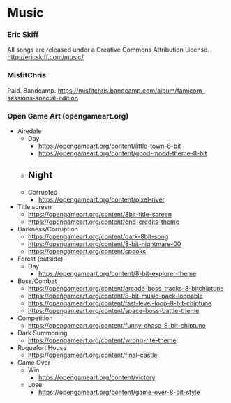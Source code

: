 # Music

### Eric Skiff
All songs are released under a Creative Commons Attribution License.
http://ericskiff.com/music/

### MisfitChris
Paid. Bandcamp.
https://misfitchris.bandcamp.com/album/famicom-sessions-special-edition

### Open Game Art (opengameart.org)

- Airedale
    - Day
        - https://opengameart.org/content/little-town-8-bit
        - https://opengameart.org/content/good-mood-theme-8-bit
    - Night
        -
    - Corrupted
        - https://opengameart.org/content/pixel-river
- Title screen
    - https://opengameart.org/content/8bit-title-screen
    - https://opengameart.org/content/end-credits-theme
- Darkness/Corruption
    - https://opengameart.org/content/dark-8bit-song
    - https://opengameart.org/content/8-bit-nightmare-00
    - https://opengameart.org/content/spooks
- Forest (outside)
    - Day
        - https://opengameart.org/content/8-bit-explorer-theme
- Boss/Combat
    - https://opengameart.org/content/arcade-boss-tracks-8-bitchiptune
    - https://opengameart.org/content/8-bit-music-pack-loopable
    - https://opengameart.org/content/fast-level-loop-8-bit-chiptune
    - https://opengameart.org/content/space-boss-battle-theme
- Competition
    - https://opengameart.org/content/funny-chase-8-bit-chiptune
- Dark Summoning
    - https://opengameart.org/content/wrong-rite-theme
- Roquefort House
    - https://opengameart.org/content/final-castle
- Game Over
    - Win
        - https://opengameart.org/content/victory
    - Lose
        - https://opengameart.org/content/game-over-8-bit-style

